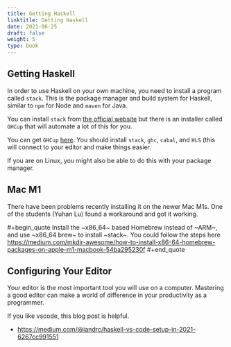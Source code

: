 ```yaml
---
title: Getting Haskell
linktitle: Getting Haskell
date: 2021-06-25
draft: false
weight: 5
type: book
---
```


## Getting Haskell

In order to use Haskell on your own machine, you need to install a program called
`stack`.  This is the package manager and build system for Haskell, similar to
`npm` for Node and `maven` for Java.

You can install `stack` from [the official website](https://github.com/commercialhaskell/stack/blob/master/doc/install_and_upgrade.md)
but there is an installer called `GHCup` that will automate a lot of this for you.

You can get `GHCup` [here](https://www.haskell.org/ghcup/).  You should install
`stack`, `ghc`, `cabal`, and `HLS` (this will connect to your editor and make
things easier.

If you are on Linux, you might also be able to do this with your package manager.

## Mac M1

There have been problems recently installing it on the newer Mac M1s.  One of the students
(Yuhan Lu) found a workaround and got it working.

#+begin_quote
Install the ~x86_64~ based Homebrew instead of ~ARM~, and use ~x86_64 brew~ to install ~stack~. You could follow the steps here
https://medium.com/mkdir-awesome/how-to-install-x86-64-homebrew-packages-on-apple-m1-macbook-54ba295230f
#+end_quote

## Configuring Your Editor

Your editor is the most important tool you will use on a computer.  Mastering a good editor
can make a world of difference in your productivity as a programmer.

If you like vscode, this blog post is helpful.
 - https://medium.com/@iandrc/haskell-vs-code-setup-in-2021-6267cc991551
 

